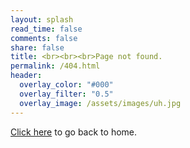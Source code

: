 ```yaml
---
layout: splash
read_time: false
comments: false
share: false
title: <br><br><br>Page not found.
permalink: /404.html
header:
  overlay_color: "#000"
  overlay_filter: "0.5"
  overlay_image: /assets/images/uh.jpg
---
```


[Click here](/) to go back to home.


